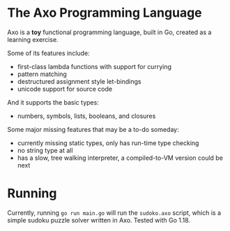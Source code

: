 # The Axo Programming Language

Axo is a **toy** functional programming language, built in Go, created as a learning exercise. 

Some of its features include:

* first-class lambda functions with support for currying
* pattern matching
* destructured assignment style let-bindings
* unicode support for source code 

And it supports the basic types:

* numbers, symbols, lists, booleans, and closures

Some major missing features that may be a to-do someday:

* currently missing static types, only has run-time type checking
* no string type at all
* has a slow, tree walking interpreter, a compiled-to-VM version could be next


# Running

Currently, running `go run main.go` will run the `sudoko.axo` script, which is a simple sudoku puzzle solver written in Axo. Tested with Go 1.18. 